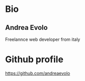# Bio
## Andrea Evolo
Freelannce web developer from italy
# Github profile
https://github.com/andreaevolo
